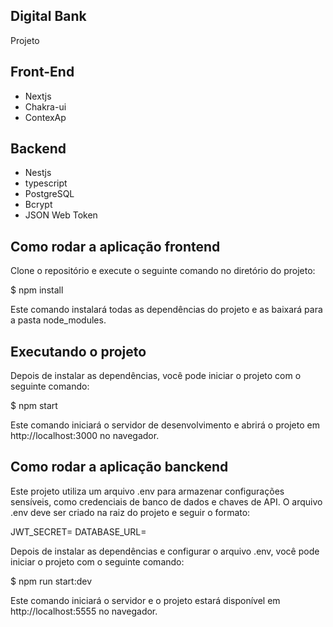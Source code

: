 
## Digital Bank
Projeto 


## Front-End
 - Nextjs
 - Chakra-ui
 - ContexAp

## Backend
 - Nestjs
 - typescript
 - PostgreSQL
 - Bcrypt
 - JSON Web Token


## Como rodar a aplicação frontend
Clone o repositório e execute o seguinte comando no diretório do projeto:

$ npm install

Este comando instalará todas as dependências do projeto e as baixará para a pasta node_modules.

## Executando o projeto
Depois de instalar as dependências, você pode iniciar o projeto com o seguinte comando:

$ npm start

Este comando iniciará o servidor de desenvolvimento e abrirá o projeto em http://localhost:3000 no navegador.

## Como rodar a aplicação banckend
Este projeto utiliza um arquivo .env para armazenar configurações sensíveis, como credenciais de banco de dados e chaves de API. O arquivo .env deve ser criado na raiz do projeto e seguir o formato:

JWT_SECRET= DATABASE_URL=

Depois de instalar as dependências e configurar o arquivo .env, você pode iniciar o projeto com o seguinte comando:

$ npm run start:dev

Este comando iniciará o servidor e o projeto estará disponível em http://localhost:5555 no navegador.